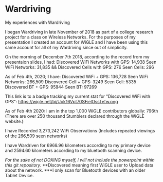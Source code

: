 # Wardriving
My experiences with Wardriving

I began Wardriving in late November of 2018 as part of a college research project for a class on Wireless Networks.
For the purposes of my presentation I created an account for WiGLE and I have been using this same account for all of my Wardriving since out of simplicity.

On the morning of December 7th 2018, according to the record from my presentaion slides, I had:
Discovered WiFi Networks with GPS: 14,938
Seen WiFi Networks: 31,835
&&
Discovered Cells with GPS: 276
Seen Cells: 296

As of Feb 4th, 2020; I have:
Discovered WiFi + GPS: 136,728
Seen WiFi Networks: 266,509
Discovered Cell + GPS: 3249
Seen Cell: 5335
Discovered BT + GPS: 95844
Seen BT: 97269

This link is to a badge tracking my current stat for "Discovered WiFi with GPS":
https://wigle.net/bi/Uok16Vpt70SFieIOssTefw.png

As of Feb 4th 2020:
I am in the top 1,000 WiGLE contributors globally: 796th
(There are over 250 thousand Stumblers declared through the WiGLE website.)

I have Recorded 3,273,242 WiFi Observations 
(Includes repeated viewings of the 266,509 seen networks)

I have Wardriven for 6966.96 kilometers according to my primary device and 2594.60 kilometers according to my bluetooth scanning device. 

*For the sake of not DOXING myself, I will not include the powerpoint within this git repository.*
**Discovered meaning first WiGLE user to Upload data about the network.
***I only scan for Bluetooth devices with an older Tablet Device.
